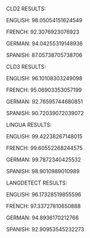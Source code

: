 CLD2 RESULTS: 

ENGLISH: 98.05054151624549

FRENCH: 92.3076923076923

GERMAN: 94.04255319148936

SPANISH: 87.05738705738706


 CLD3 RESULTS: 

ENGLISH: 96.10108303249098

FRENCH: 95.06903353057199

GERMAN: 92.76595744680851

SPANISH: 90.72039072039072


 LINGUA RESULTS: 

ENGLISH: 99.42238267148015

FRENCH: 99.60552268244575

GERMAN: 99.7872340425532

SPANISH: 98.9010989010989


 LANGDETECT RESULTS: 

ENGLISH: 96.17328519855596

FRENCH: 97.33727810650888

GERMAN: 94.8936170212766

SPANISH: 92.90953545232273
